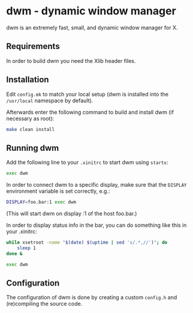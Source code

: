 # dwm - dynamic window manager

dwm is an extremely fast, small, and dynamic window manager for X.

## Requirements

In order to build dwm you need the Xlib header files.

## Installation

Edit `config.mk` to match your local setup (dwm is installed into the `/usr/local` namespace by default).

Afterwards enter the following command to build and install dwm (if necessary as root):

```sh
make clean install
```

## Running dwm

Add the following line to your `.xinitrc` to start dwm using `startx`:

```sh
exec dwm
```

In order to connect dwm to a specific display, make sure that the `DISPLAY` environment variable is set correctly, e.g.:

```sh
DISPLAY=foo.bar:1 exec dwm
```

(This will start dwm on display :1 of the host foo.bar.)

In order to display status info in the bar, you can do something like this in your .xinitrc:

```sh
while xsetroot -name "$(date) $(uptime | sed 's/.*,//')"; do
    sleep 1
done &

exec dwm
```

## Configuration

The configuration of dwm is done by creating a custom `config.h` and (re)compiling the source code.
